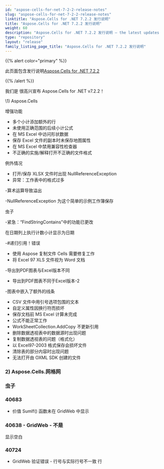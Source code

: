 ```yaml
---
id: "aspose-cells-for-net-7-2-2-release-notes"
slug: "aspose-cells-for-net-7-2-2-release-notes"
linktitle: "Aspose.Cells for .NET 7.2.2 发行说明"
title: "Aspose.Cells for .NET 7.2.2 发行说明"
weight: 60
description: "Aspose.Cells for .NET 7.2.2 发行说明 – the latest updates and fixes."
type: "repository"
layout: "release"
family_listing_page_title: "Aspose.Cells for .NET 7.2.2 发行说明"
---
```

{{% alert color="primary" %}} 

此页面包含发行说明[Aspose.Cells for .NET 7.2.2](https://releases.aspose.com/cells/net/new-releases/aspose.cells-for-.net-7.2.2/)

{{% /alert %}} 

我们是
很高兴宣布 Aspose.Cells for .NET v7.2.2！

\1) Aspose.Cells 

增强功能

- 多个小计添加额外的行
- 未使用正确范围的后续小计公式
- 在 MS Excel 中访问形状数据
- 保存 Excel 文件的副本时未保存地图属性
- 在 MS Excel 中禁用兼容性检查器
- 不正确的实施/解释打开不正确的文件格式

例外情况

- 打开/保存 XLSX 文件时出现 NullReferenceException
- 异常：工作表中的格式过多

-算术运算导致溢出

-NullReferenceException 为这个简单的示例工作簿保存

虫子

-紧急：“FindStringContains”中的功能已更改

 在日期列上执行计数小计显示为日期

-#递归引用！错误

- 使用 Aspose 复制文件 Cells 需要修复工作
- 将 Excel 97 XLS 文件视为 Word 文档

-导出到PDF图表与Excel版本不同

- 导出到PDF图表不同于Excel版本-2

-图表中嵌入了额外的线条

- CSV 文件中用引号选项包围的文本
- 自定义属性因换行符而损坏
- 保存文档前 MS Excel 计算未完成
- 公式不能正常工作
- WorkSheetCollection.AddCopy 不更新引用
- 删除数据透视表中的数据源时出现问题
- 复制数据透视表的问题（格式化）
- 以 Excel97-2003 格式保存会损坏文件
- 清除表的部分内容时出现问题
- 无法打开由 OXML SDK 创建的文件


### **2) Aspose.Cells.网格网**
### **虫子**
### **40683**
- 价值
SumIf() 函数未在 GridWeb 中显示
### **40638 - GridWeb - 不是**
显示空白
### **40724**
- GridWeb 验证错误 - 行号与实际行号不一致
行
